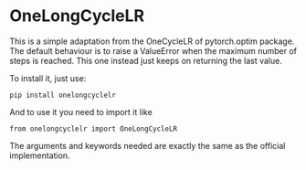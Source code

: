# OneLongCycleLR

This is a simple adaptation from the OneCycleLR of pytorch.optim package.
The default behaviour is to raise a ValueError when the maximum number of steps is reached. This one instead just keeps on returning the last value.

To install it, just use:

    pip install onelongcyclelr

And to use it you need to import it like

    from onelongcyclelr import OneLongCycleLR

The arguments and keywords needed are exactly the same as the official implementation.